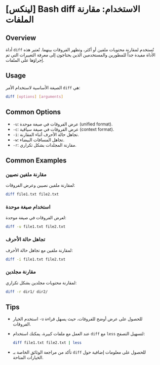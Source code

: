 # [لينكس] Bash diff الاستخدام: مقارنة الملفات

## Overview
أداة `diff` تُستخدم لمقارنة محتويات ملفين أو أكثر، وتظهر الفروقات بينهما. تُعتبر هذه الأداة مفيدة جداً للمطورين والمستخدمين الذين يحتاجون إلى معرفة التغييرات التي تم إجراؤها على الملفات.

## Usage
الصيغة الأساسية لاستخدام الأمر `diff` هي:

```bash
diff [options] [arguments]
```

## Common Options
- `-u`: عرض الفروقات في صيغة موحدة (unified format).
- `-c`: عرض الفروقات في صيغة سياقية (context format).
- `-i`: تجاهل حالة الأحرف أثناء المقارنة.
- `-w`: تجاهل المسافات البيضاء.
- `-r`: مقارنة المجلدات بشكل تكراري.

## Common Examples
### مقارنة ملفين نصيين
لمقارنة ملفين نصيين وعرض الفروقات:

```bash
diff file1.txt file2.txt
```

### استخدام صيغة موحدة
لعرض الفروقات في صيغة موحدة:

```bash
diff -u file1.txt file2.txt
```

### تجاهل حالة الأحرف
لمقارنة ملفين مع تجاهل حالة الأحرف:

```bash
diff -i file1.txt file2.txt
```

### مقارنة مجلدين
لمقارنة محتويات مجلدين بشكل تكراري:

```bash
diff -r dir1/ dir2/
```

## Tips
- استخدم الخيار `-u` للحصول على عرض أوضح للفروقات، حيث يسهل قراءة الفروقات.
- عند العمل مع ملفات كبيرة، يمكنك استخدام `diff` مع `less` لتسهيل التصفح:
  
  ```bash
  diff file1.txt file2.txt | less
  ```

- تأكد من مراجعة الوثائق الخاصة بـ `diff` للحصول على معلومات إضافية حول الخيارات المتاحة.